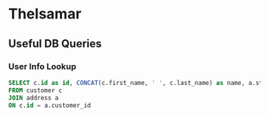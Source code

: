 # Thelsamar



## Useful DB Queries

### User Info Lookup
```sql
SELECT c.id as id, CONCAT(c.first_name, ' ', c.last_name) as name, a.street as street, a.city as city, a.state as state, a.zip as zip, a.country as country
FROM customer c
JOIN address a
ON c.id = a.customer_id
```